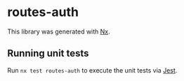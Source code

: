 # routes-auth

This library was generated with [Nx](https://nx.dev).

## Running unit tests

Run `nx test routes-auth` to execute the unit tests via [Jest](https://jestjs.io).

